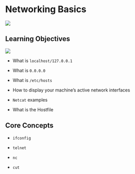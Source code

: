 # Networking Basics



![](https://s3.amazonaws.com/intranet-projects-files/holbertonschool-sysadmin_devops/285/s7kpNYq.png)



## Learning Objectives

![](https://onlinecomputertips.com/wp-content/uploads/2021/10/n166.jpg)



- What is `localhost/127.0.0.1`

- What is `0.0.0.0`

- What is `/etc/hosts`

- How to display your machine’s active network interfaces

- `Netcat` examples

- What is the Hostfile



## Core Concepts



- `ifconfig`

- `telnet`

- `nc`

- `cut`
